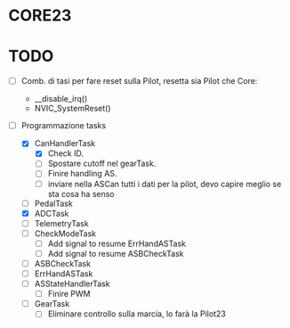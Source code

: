 # CORE23
# TODO
- [ ] Comb. di tasi per fare reset sulla Pilot, resetta sia Pilot che Core:
    - __disable_irq()
    - NVIC_SystemReset()

- [ ] Programmazione tasks
    - [X] CanHandlerTask
        - [X] Check ID.
        - [ ] Spostare cutoff nel gearTask.
        - [ ] Finire handling AS.
        - [ ] inviare nella ASCan tutti i dati per la pilot, devo capire meglio se sta cosa ha senso
    - [ ] PedalTask
    - [X] ADCTask
    - [ ] TelemetryTask
    - [ ] CheckModeTask
        - [ ] Add signal to resume ErrHandASTask
        - [ ] Add signal to resume ASBCheckTask
    - [ ] ASBCheckTask
    - [ ] ErrHandASTask
    - [ ] ASStateHandlerTask
        -[ ] Finire PWM
    - [ ] GearTask
        - [ ] Eliminare controllo sulla marcia, lo farà la Pilot23